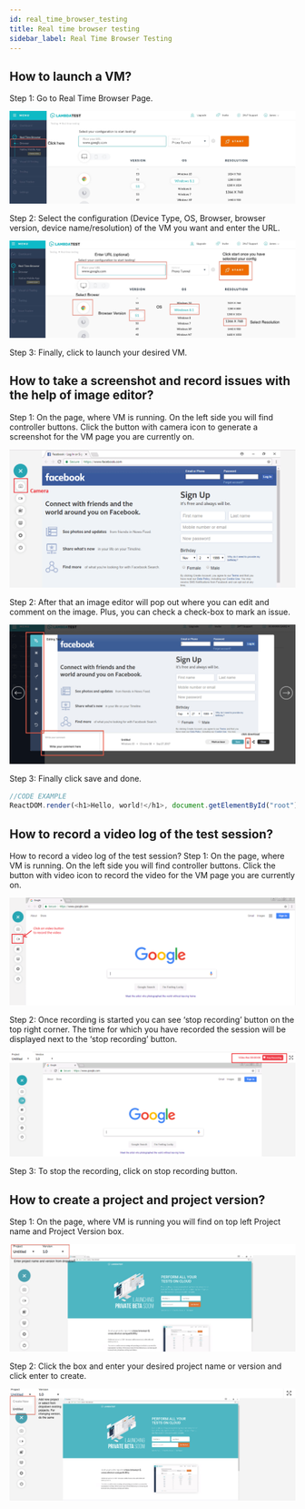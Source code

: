 ```yaml
---
id: real_time_browser_testing
title: Real time browser testing
sidebar_label: Real Time Browser Testing
---
```


## How to launch a VM?

Step 1: Go to Real Time Browser Page.

![alt-text](assets/rtb/RTB1.jpg)

Step 2: Select the configuration (Device Type, OS, Browser, browser version, device name/resolution) of the VM you want and enter the URL.

![alt-text](assets/rtb/RTB2.jpg)

Step 3: Finally, click to launch your desired VM.

## How to take a screenshot and record issues with the help of image editor?

Step 1: On the page, where VM is running. On the left side you will find controller buttons. Click the button with camera icon to generate a screenshot for the VM page you are currently on.

![alt-text](assets/rtb/fb_screenshot.png)

Step 2: After that an image editor will pop out where you can edit and comment on the image. Plus, you can check a check-box to mark an issue.

![alt-text](assets/rtb/ScreenShot2.png)

Step 3: Finally click save and done.

```js
//CODE EXAMPLE
ReactDOM.render(<h1>Hello, world!</h1>, document.getElementById("root"));
```

## How to record a video log of the test session?

How to record a video log of the test session?
Step 1: On the page, where VM is running. On the left side you will find controller buttons. Click the button with video icon to record the video for the VM page you are currently on.

![alt-text](assets/rtb/Video.png)

Step 2: Once recording is started you can see ‘stop recording’ button on the top right corner. The time for which you have recorded the session will be displayed next to the ‘stop recording’ button.

![alt-text](assets/rtb/Video1.png)

Step 3: To stop the recording, click on stop recording button.

## How to create a project and project version?

Step 1: On the page, where VM is running you will find on top left Project name and Project Version box.

![alt-text](assets/rtb/know-baseto.png)

Step 2: Click the box and enter your desired project name or version and click enter to create.

![alt-text](assets/rtb/know-baseto2.png)
